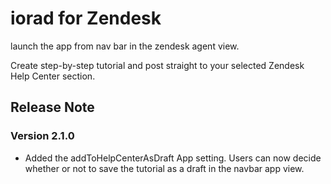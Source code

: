 # iorad for Zendesk

launch the app from nav bar in the zendesk agent view.

Create step-by-step tutorial and post straight to your selected Zendesk Help Center section.

## Release Note

### Version 2.1.0
* Added the addToHelpCenterAsDraft App setting.
Users can now decide whether or not to save the tutorial as a draft in the navbar app view.
